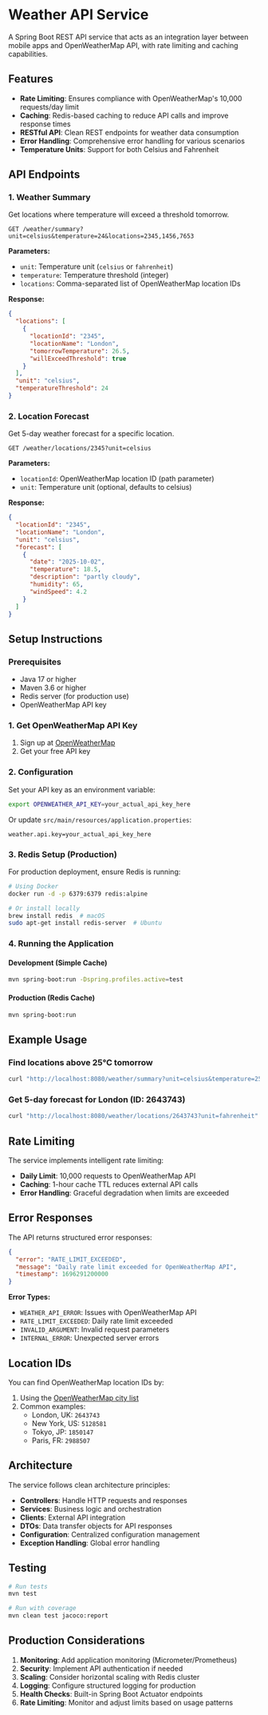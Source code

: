 # Weather API Service

A Spring Boot REST API service that acts as an integration layer between mobile apps and OpenWeatherMap API, with rate limiting and caching capabilities.

## Features

- **Rate Limiting**: Ensures compliance with OpenWeatherMap's 10,000 requests/day limit
- **Caching**: Redis-based caching to reduce API calls and improve response times
- **RESTful API**: Clean REST endpoints for weather data consumption
- **Error Handling**: Comprehensive error handling for various scenarios
- **Temperature Units**: Support for both Celsius and Fahrenheit

## API Endpoints

### 1. Weather Summary
Get locations where temperature will exceed a threshold tomorrow.

```
GET /weather/summary?unit=celsius&temperature=24&locations=2345,1456,7653
```

**Parameters:**
- `unit`: Temperature unit (`celsius` or `fahrenheit`)
- `temperature`: Temperature threshold (integer)
- `locations`: Comma-separated list of OpenWeatherMap location IDs

**Response:**
```json
{
  "locations": [
    {
      "locationId": "2345",
      "locationName": "London",
      "tomorrowTemperature": 26.5,
      "willExceedThreshold": true
    }
  ],
  "unit": "celsius",
  "temperatureThreshold": 24
}
```

### 2. Location Forecast
Get 5-day weather forecast for a specific location.

```
GET /weather/locations/2345?unit=celsius
```

**Parameters:**
- `locationId`: OpenWeatherMap location ID (path parameter)
- `unit`: Temperature unit (optional, defaults to celsius)

**Response:**
```json
{
  "locationId": "2345",
  "locationName": "London",
  "unit": "celsius",
  "forecast": [
    {
      "date": "2025-10-02",
      "temperature": 18.5,
      "description": "partly cloudy",
      "humidity": 65,
      "windSpeed": 4.2
    }
  ]
}
```

## Setup Instructions

### Prerequisites
- Java 17 or higher
- Maven 3.6 or higher
- Redis server (for production use)
- OpenWeatherMap API key

### 1. Get OpenWeatherMap API Key
1. Sign up at [OpenWeatherMap](https://openweathermap.org/api)
2. Get your free API key

### 2. Configuration
Set your API key as an environment variable:
```bash
export OPENWEATHER_API_KEY=your_actual_api_key_here
```

Or update `src/main/resources/application.properties`:
```properties
weather.api.key=your_actual_api_key_here
```

### 3. Redis Setup (Production)
For production deployment, ensure Redis is running:
```bash
# Using Docker
docker run -d -p 6379:6379 redis:alpine

# Or install locally
brew install redis  # macOS
sudo apt-get install redis-server  # Ubuntu
```

### 4. Running the Application

#### Development (Simple Cache)
```bash
mvn spring-boot:run -Dspring.profiles.active=test
```

#### Production (Redis Cache)
```bash
mvn spring-boot:run
```

## Example Usage

### Find locations above 25°C tomorrow
```bash
curl "http://localhost:8080/weather/summary?unit=celsius&temperature=25&locations=2643743,5128581,1850147"
```

### Get 5-day forecast for London (ID: 2643743)
```bash
curl "http://localhost:8080/weather/locations/2643743?unit=fahrenheit"
```

## Rate Limiting

The service implements intelligent rate limiting:
- **Daily Limit**: 10,000 requests to OpenWeatherMap API
- **Caching**: 1-hour cache TTL reduces external API calls
- **Error Handling**: Graceful degradation when limits are exceeded

## Error Responses

The API returns structured error responses:

```json
{
  "error": "RATE_LIMIT_EXCEEDED",
  "message": "Daily rate limit exceeded for OpenWeatherMap API",
  "timestamp": 1696291200000
}
```

**Error Types:**
- `WEATHER_API_ERROR`: Issues with OpenWeatherMap API
- `RATE_LIMIT_EXCEEDED`: Daily rate limit exceeded
- `INVALID_ARGUMENT`: Invalid request parameters
- `INTERNAL_ERROR`: Unexpected server errors

## Location IDs

You can find OpenWeatherMap location IDs by:
1. Using the [OpenWeatherMap city list](https://openweathermap.org/find)
2. Common examples:
   - London, UK: `2643743`
   - New York, US: `5128581`
   - Tokyo, JP: `1850147`
   - Paris, FR: `2988507`

## Architecture

The service follows clean architecture principles:

- **Controllers**: Handle HTTP requests and responses
- **Services**: Business logic and orchestration
- **Clients**: External API integration
- **DTOs**: Data transfer objects for API responses
- **Configuration**: Centralized configuration management
- **Exception Handling**: Global error handling

## Testing

```bash
# Run tests
mvn test

# Run with coverage
mvn clean test jacoco:report
```

## Production Considerations

1. **Monitoring**: Add application monitoring (Micrometer/Prometheus)
2. **Security**: Implement API authentication if needed
3. **Scaling**: Consider horizontal scaling with Redis cluster
4. **Logging**: Configure structured logging for production
5. **Health Checks**: Built-in Spring Boot Actuator endpoints
6. **Rate Limiting**: Monitor and adjust limits based on usage patterns
